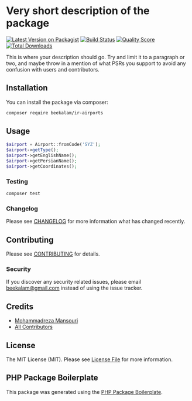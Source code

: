 # Very short description of the package

[![Latest Version on Packagist](https://img.shields.io/packagist/v/beekalam/ir-airports.svg?style=flat-square)](https://packagist.org/packages/beekalam/ir-airports)
[![Build Status](https://travis-ci.com/beekalam/ir-airports.svg?branch=main)](https://travis-ci.com/beekalam/ir-airports)
[![Quality Score](https://img.shields.io/scrutinizer/g/beekalam/ir-airports.svg?style=flat-square)](https://scrutinizer-ci.com/g/beekalam/ir-airports)
[![Total Downloads](https://img.shields.io/packagist/dt/beekalam/ir-airports.svg?style=flat-square)](https://packagist.org/packages/beekalam/ir-airports)

This is where your description should go. Try and limit it to a paragraph or two, and maybe throw in a mention of what PSRs you support to avoid any confusion with users and contributors.

## Installation

You can install the package via composer:

```bash
composer require beekalam/ir-airports
```

## Usage

``` php
$airport = Airport::fromCode('SYZ');
$airport->getType();
$airport->getEnglishName();
$airport->getPersianName();
$airport->getCoordinates();

```

### Testing

``` bash
composer test
```

### Changelog

Please see [CHANGELOG](CHANGELOG.md) for more information what has changed recently.

## Contributing

Please see [CONTRIBUTING](CONTRIBUTING.md) for details.

### Security

If you discover any security related issues, please email beekalam@gmail.com instead of using the issue tracker.

## Credits

- [Mohammadreza Mansouri](https://github.com/beekalam)
- [All Contributors](../../contributors)

## License

The MIT License (MIT). Please see [License File](LICENSE.md) for more information.

## PHP Package Boilerplate

This package was generated using the [PHP Package Boilerplate](https://laravelpackageboilerplate.com).
